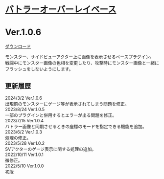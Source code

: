 # [バトラーオーバーレイベース](https://raw.githubusercontent.com/nuun888/MZ/master/NUUN_BattlerOverlayBase.js)
# Ver.1.0.6  
 [ダウンロード](https://raw.githubusercontent.com/nuun888/MZ/master/NUUN_BattlerOverlayBase.js)  
 
モンスター、サイドビューアクター上に画像を表示させるベースプラグイン。  
戦闘中にモンスター画像の色相を変更したり、攻撃時にモンスター画像と一緒にフラッシュをしないようにします。  

## 更新履歴
2024/3/2 Ver.1.0.6  
出現前のモンスターにゲージ等が表示されてしまう問題を修正。  
2023/8/24 Ver.1.0.5  
一部のプラグインと併用するとエラーが出る問題を修正。  
2023/7/15 Ver.1.0.4  
バトラー画像と同期させるときの座標のモードを指定できる機能を追加。  
2023/6/2 Ver.1.0.3  
処理の修正。  
2023/5/28 Ver.1.0.2  
SVアクターのゲージ表示に関する処理の追加。  
2022/10/11 Ver.1.0.1  
微修正。  
2022/5/10 Ver.1.0.0  
初版  
